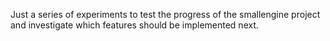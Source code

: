 Just a series of experiments to test the progress of the smallengine project and investigate which features should be implemented next.
